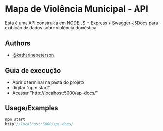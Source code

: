 # Mapa de Violência Municipal - API

Esta é uma API construída em NODE.JS + Express + Swagger-JSDocs para exibição de dados sobre violência doméstica.



## Authors

- [@katherinepeterson](https://www.github.com/octokatherine)

  
## Guia de execução

- Abrir o terminal na pasta do projeto
- digitar "npm start"
- Acessar "http://localhost:5000/api-docs/"

  
## Usage/Examples

```javascript
npm start
http://localhost:5000/api-docs/
```

  
